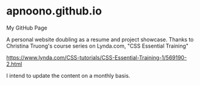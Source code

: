 # apnoono.github.io
My GitHub Page

A personal website doubling as a resume and project showcase.  Thanks to Christina
Truong's course series on Lynda.com, "CSS Essential Training"

https://www.lynda.com/CSS-tutorials/CSS-Essential-Training-1/569190-2.html

I intend to update the content on a monthly basis.
